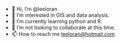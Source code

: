 - 👋 Hi, I’m @leeloran
- 👀 I’m interested in GIS and data analysis.
- 🌱 I’m currently learning python and R.
- 💞️ I’m not looking to collaborate at this time.
- 📫 How to reach me leeloran@hotmail.com

<!---
leeloran/leeloran is a ✨ special ✨ repository because its `README.md` (this file) appears on your GitHub profile.
You can click the Preview link to take a look at your changes.
--->
